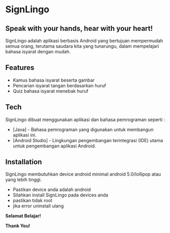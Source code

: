 # SignLingo
## Speak with your hands, hear with your heart!


SignLingo adalah aplikasi berbasis Android yang bertujuan mempermudah semua orang, terutama saudara kita yang tunarungu, dalam mempelajari bahasa isyarat dengan mudah.
## Features

- Kamus bahasa isyarat beserta gambar
- Pencarian isyarat tangan berdasarkan huruf
- Quiz bahasa isyarat menebak huruf

## Tech

SignLingo dibuat menggunakan aplikasi dan bahasa pemrograman seperti :
- [Java] - Bahasa pemrograman yang digunakan untuk membangun aplikasi ini.
- [Android Studio] - Lingkungan pengembangan terintegrasi (IDE) utama untuk pengembangan aplikasi Android.
  

## Installation

SignLingo membutuhkan device android minimal android 5.0/lollipop atau yang lebih tinggi.
- Pastikan device anda adalah android
- Silahkan install SignLingo pada devices anda
- pastikan tidak root
- jika error uninstall ulang


**Selamat Belajar!**

**Thank You!**

